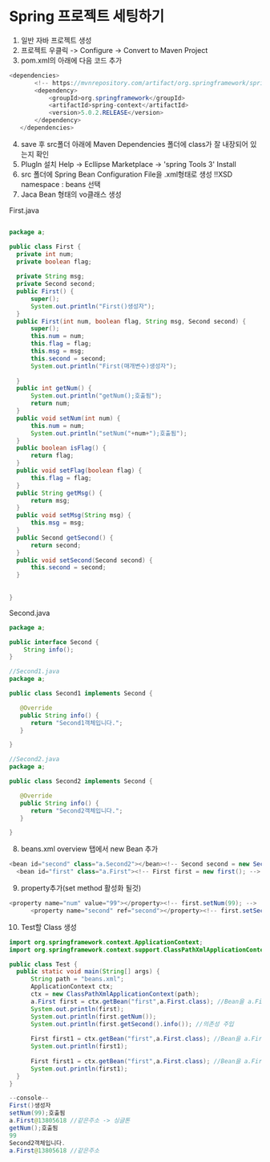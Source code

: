 
# Spring 프로젝트 세팅하기
 1. 일반 자바 프로젝트 생성
 2. 프로젝트 우클릭 -> Configure -> Convert to Maven Project
 3. pom.xml의 <version>아래에 다음 코드 추가
 ```java
<dependencies>
		<!-- https://mvnrepository.com/artifact/org.springframework/spring-context -->
		<dependency>
			<groupId>org.springframework</groupId>
			<artifactId>spring-context</artifactId>
			<version>5.0.2.RELEASE</version>
		</dependency>
	</dependencies>
```
 4. save 후 src폴더 아래에 Maven Dependencies 폴더에 class가 잘 내장되어 있는지 확인
 5. PlugIn 설치 
 Help -> Ecllipse Marketplace -> 'spring Tools 3' Install
 6. src 폴더에 Spring Bean Configuration File을 .xml형태로 생성
  !!XSD namespace : beans 선택
  7. Jaca Bean 형태의 vo클래스 생성

 First.java
  ```java
 
  package a;

public class First {
	private int num;
	private boolean flag;
	
	private String msg;
	private Second second;
	public First() {
		super();
		System.out.println("First()생성자");
	}
	public First(int num, boolean flag, String msg, Second second) {
		super();
		this.num = num;
		this.flag = flag;
		this.msg = msg;
		this.second = second;
		System.out.println("First(매개변수)생성자");
	
	}
	public int getNum() {
		System.out.println("getNum();호출됨");
		return num;
	}
	public void setNum(int num) {
		this.num = num;
		System.out.println("setNum("+num+");호출됨");
	}
	public boolean isFlag() {
		return flag;
	}
	public void setFlag(boolean flag) {
		this.flag = flag;
	}
	public String getMsg() {
		return msg;
	}
	public void setMsg(String msg) {
		this.msg = msg;
	}
	public Second getSecond() {
		return second;
	}
	public void setSecond(Second second) {
		this.second = second;
	}
	
	
}
```
Second.java

```java
package a;

public interface Second {
	String info();
}
```
```java
//Second1.java
package a;

public class Second1 implements Second {

   @Override
   public String info() {
      return "Second1객체입니다.";
   }

}
```
```java
//Second2.java
package a;

public class Second2 implements Second {

   @Override
   public String info() {
      return "Second2객체입니다.";
   }

}

 ```
  8. beans.xml overview 탭에서 new Bean 추가
  ```java
  <bean id="second" class="a.Second2"></bean><!-- Second second = new Second1(); -->
	<bean id="first" class="a.First"><!-- First first = new first(); -->
```		
 9. property추가(set method 활성화 될것)
  ```java
  <property name="num" value="99"></property><!-- first.setNum(99); -->
		<property name="second" ref="second"></property><!-- first.setSecond(second); -->
 ```
 10. Test할 Class  생성
  ```java
 import org.springframework.context.ApplicationContext;
import org.springframework.context.support.ClassPathXmlApplicationContext;

public class Test {
	public static void main(String[] args) {
		String path = "beans.xml";
		ApplicationContext ctx;
		ctx = new ClassPathXmlApplicationContext(path);
		a.First first = ctx.getBean("first",a.First.class); //Bean을 a.First 클래스로 다운 캐스팅.
		System.out.println(first);
		System.out.println(first.getNum());
		System.out.println(first.getSecond().info()); //의존성 주입 
		
		First first1 = ctx.getBean("first",a.First.class); //Bean을 a.First 클래스로 다운 캐스팅.
		System.out.println(first1);
		
		First first1 = ctx.getBean("first",a.First.class); //Bean을 a.First 클래스로 다운 캐스팅.
		System.out.println(first1);
	}
}
```
```java
--console--
First()생성자
setNum(99);호출됨
a.First@13805618 //같은주소 -> 싱글톤
getNum();호출됨
99
Second2객체입니다.
a.First@13805618 //같은주소
```
  
   
<!--stackedit_data:
eyJoaXN0b3J5IjpbLTIxMDA4NTA2NzAsLTMwNzcxNTI4NCwxOT
gyMTM0NDI5LC0xOTY0OTA5ODQzLC00MDM4NjIwMDMsLTI2MjE3
NDk1OSwtNDgyNDAyMjI4LDU1ODU0OTkzOCwtNjUxNTc0MDg4XX
0=
-->